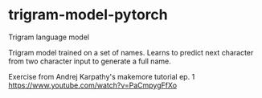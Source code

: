 # trigram-model-pytorch
Trigram language model </br>

Trigram model trained on a set of names. Learns to predict next character from two character input to generate a full name. </br>

Exercise from Andrej Karpathy's makemore tutorial ep. 1 </br>
https://www.youtube.com/watch?v=PaCmpygFfXo
